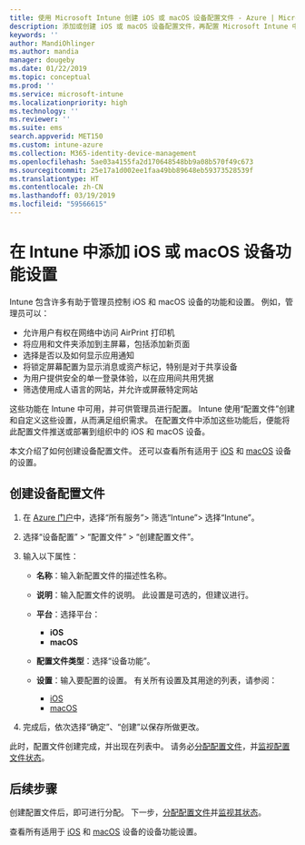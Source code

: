 ```yaml
---
title: 使用 Microsoft Intune 创建 iOS 或 macOS 设备配置文件 - Azure | Microsoft Docs
description: 添加或创建 iOS 或 macOS 设备配置文件，再配置 Microsoft Intune 中用于为设备配置 AirPrint、主屏幕布局、应用通知、共享设备、单一登录和 Web 内容筛选器的设置。
keywords: ''
author: MandiOhlinger
ms.author: mandia
manager: dougeby
ms.date: 01/22/2019
ms.topic: conceptual
ms.prod: ''
ms.service: microsoft-intune
ms.localizationpriority: high
ms.technology: ''
ms.reviewer: ''
ms.suite: ems
search.appverid: MET150
ms.custom: intune-azure
ms.collection: M365-identity-device-management
ms.openlocfilehash: 5ae03a4155fa2d170648548bb9a08b570f49c673
ms.sourcegitcommit: 25e17a1d002ee1faa49bb89648eb59373528539f
ms.translationtype: HT
ms.contentlocale: zh-CN
ms.lasthandoff: 03/19/2019
ms.locfileid: "59566615"
---
```

# <a name="add-ios-or-macos-device-feature-settings-in-intune"></a>在 Intune 中添加 iOS 或 macOS 设备功能设置

Intune 包含许多有助于管理员控制 iOS 和 macOS 设备的功能和设置。 例如，管理员可以：

- 允许用户有权在网络中访问 AirPrint 打印机
- 将应用和文件夹添加到主屏幕，包括添加新页面
- 选择是否以及如何显示应用通知
- 将锁定屏幕配置为显示消息或资产标记，特别是对于共享设备
- 为用户提供安全的单一登录体验，以在应用间共用凭据
- 筛选使用成人语言的网站，并允许或屏蔽特定网站

这些功能在 Intune 中可用，并可供管理员进行配置。 Intune 使用“配置文件”创建和自定义这些设置，从而满足组织需求。 在配置文件中添加这些功能后，便能将此配置文件推送或部署到组织中的 iOS 和 macOS 设备。

本文介绍了如何创建设备配置文件。 还可以查看所有适用于 [iOS](ios-device-features-settings.md) 和 [macOS](macos-device-features-settings.md) 设备的设置。

## <a name="create-a-device-profile"></a>创建设备配置文件

1. 在 [Azure 门户](https://portal.azure.com)中，选择“所有服务”> 筛选“Intune”> 选择“Intune”。
2. 选择“设备配置” > “配置文件” > “创建配置文件”。
3. 输入以下属性：

    - **名称**：输入新配置文件的描述性名称。
    - **说明**：输入配置文件的说明。 此设置是可选的，但建议进行。
    - **平台**：选择平台：
        - **iOS**
        - **macOS**
    - **配置文件类型**：选择“设备功能”。
    - **设置**：输入要配置的设置。 有关所有设置及其用途的列表，请参阅：

        - [iOS](ios-device-features-settings.md)
        - [macOS](macos-device-features-settings.md)

4. 完成后，依次选择“确定”、“创建”以保存所做更改。

此时，配置文件创建完成，并出现在列表中。 请务必[分配配置文件](device-profile-assign.md)，并[监视配置文件状态](device-profile-monitor.md)。

## <a name="next-steps"></a>后续步骤

创建配置文件后，即可进行分配。 下一步，[分配配置文件](device-profile-assign.md)并[监视其状态](device-profile-monitor.md)。

查看所有适用于 [iOS](ios-device-features-settings.md) 和 [macOS](macos-device-features-settings.md) 设备的设备功能设置。
